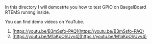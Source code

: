 In this directory I will demostrte you how to test GPIO on BaegelBoard RTEMS runnng inside.

You can find demo videos on YouTube.

1. [https://youtu.be/B3mSsfo-PAQ](https://youtu.be/B3mSsfo-PAQ)
2. [https://youtu.be/M1aKpOhUvv4](https://youtu.be/M1aKpOhUvv4)
